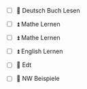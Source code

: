 - [ ] 🔺 Deutsch Buch Lesen
- [ ] ⏫ Mathe Lernen
- [ ] ⏫ Mathe Lernen
- [ ] ⏫ English Lernen
- [ ] 🔼 Edt 
- [ ] 🔼 NW Beispiele

